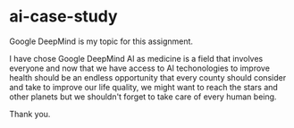 # ai-case-study

Google DeepMind is my topic for this assignment.

I have chose Google DeepMind AI as medicine is a field that involves everyone and now that we have access to AI techonologies to improve health should be an endless opportunity that every county should consider and take to improve our life quality, we might want to reach the stars and other planets but we shouldn't forget to take care of every human being.

Thank you.
